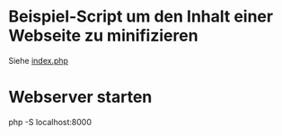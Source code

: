 # Beispiel-Script um den Inhalt einer Webseite zu minifizieren
Siehe [index.php](https://github.com/Onur169/mib32/blob/main/minify/index.php)

# Webserver starten
php -S localhost:8000